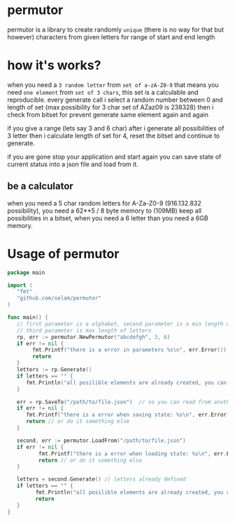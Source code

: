 # permutor
permutor is a library to create randomly `unique` (there is no way for that but however) characters from given letters for range of start and end length


# how it's works?

when you need a `3 random letter` from `set of a-zA-Z0-9` that means you need `one element` from `set of 3 chars`, this set is a calculable and reproducible.
every generate call i select a random number between 0 and length of set (max possibility for 3 char set of AZaz09 is 238328) then i check from bitset for prevent generate same element again and again

if you give a range (lets say 3 and 6 char) after i generate all possibilities of 3 letter then i calculate length of set for 4, reset the bitset and continue to generate.

if you are gone stop your application and start again you can save state of current status into a json file and load from it.

## be a calculator
when you need a 5 char random letters for A-Za-Z0-9 (916.132.832 possibility), you need a 62**5 / 8 byte memory to (109MB) keep all possibilities in a bitset, when you need a 6 letter than you need a 6GB memory.

# Usage of permutor

```go
package main

import (
   "fmt"
   "github.com/selam/permutor"
)

func main() {
   // first parameter is a alphabet, second parameter is a min length of letters
   // third parameter is max length of letters
   rp, err := permutor.NewPermutor("abcdefgh", 3, 6)
   if err != nil {
        fmt.Printf("there is a error in parameters %s\n", err.Error());
        return
   }
   letters := rp.Generate()
   if letters == "" {
      fmt.Println("all posilible elements are already created, you can reset or finish")
   }

   err = rp.SaveTo("/path/to/file.json")  // so you can read from another lib writed another language
   if err != nil {
      fmt.Printf("there is a error when saving state: %s\n", err.Error())
      return // or do it something else
   }

   second, err := permutor.LoadFrom("/path/to/file.json")
   if err != nil {
          fmt.Printf("there is a error when loading state: %s\n", err.Error())
          return // or do it something else
   }

   letters = second.Generate() // letters already defined
   if letters == "" {
         fmt.Println("all posilible elements are already created, you can reset or finish")
         return
   }
}
```




